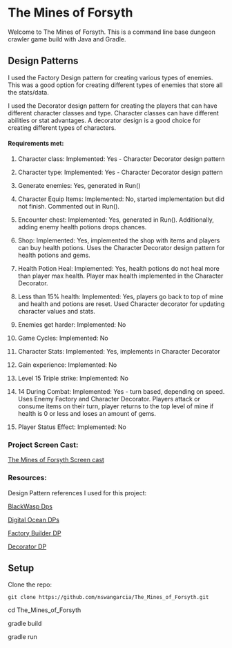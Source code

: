 # The Mines of Forsyth

Welcome to The Mines of Forsyth.
This is a command line base dungeon crawler game build with Java and Gradle.

## Design Patterns
I used the Factory Design pattern for creating various types of enemies.
This was a good option for creating different types of enemies that store all the stats/data.

I used the Decorator design pattern for creating the players that can have different character classes and type.
Character classes can have different abilities or stat advantages. A decorator design is a good choice for creating
different types of characters.

#### Requirements met:

1. Character class:
   Implemented: Yes - Character Decorator design pattern

2. Character type:
   Implemented: Yes - Character Decorator design pattern

3. Generate enemies:
   Yes, generated in Run()

4. Character Equip Items:
   Implemented: No, started implementation but did not finish. Commented out in Run().

5. Encounter chest:
   Implemented: Yes, generated in Run(). Additionally, adding enemy health potions drops chances.

6. Shop:
   Implemented: Yes, implemented the shop with items and players can buy health potions. Uses the Character Decorator design pattern for health potions and gems.

7. Health Potion Heal:
   Implemented: Yes, health potions do not heal more than player max health. Player max health implemented in the Character Decorator.

8. Less than 15% health:
   Implemented: Yes, players go back to top of mine and health and potions are reset. Used Character decorator for updating character values and stats.

9. Enemies get harder:
   Implemented: No

10. Game Cycles:
    Implemented: No

11. Character Stats:
    Implemented: Yes, implements in Character Decorator

12. Gain experience:
    Implemented: No

13. Level 15 Triple strike:
    Implemented: No

14. 14 During Combat:
Implemented: Yes - turn based, depending on speed. Uses Enemy Factory and Character Decorator. Players attack or consume items on their turn, player returns to the top level of mine if health is 0 or less and loses an amount of gems.

15. Player Status Effect:
Implemented: No

### Project Screen Cast:

[The Mines of Forsyth Screen cast](https://www.youtube.com/watch?v=bXGwQpLfUPI)



### Resources:
Design Pattern references I used for this project:

[BlackWasp Dps](https://www.blackwasp.co.uk/gofpatterns.aspx)

[Digital Ocean DPs](https://www.digitalocean.com/community/tutorials/java-design-patterns-example-tutorial)

[Factory Builder DP](https://www.digitalocean.com/community/tutorials/factory-design-pattern-in-java)

[Decorator DP](https://www.digitalocean.com/community/tutorials/decorator-design-pattern-in-java-example)

## Setup
Clone the repo: 

    git clone https://github.com/nswangarcia/The_Mines_of_Forsyth.git

cd The_Mines_of_Forsyth

gradle build

gradle run
